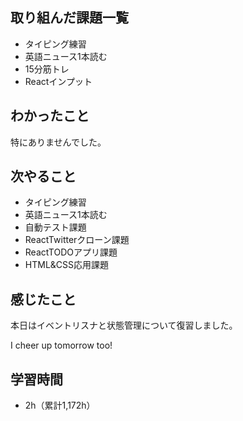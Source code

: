 ## 取り組んだ課題一覧
- タイピング練習
- 英語ニュース1本読む
- 15分筋トレ
- Reactインプット
## わかったこと
特にありませんでした。
## 次やること
- タイピング練習
- 英語ニュース1本読む
- 自動テスト課題
- ReactTwitterクローン課題
- ReactTODOアプリ課題
- HTML&CSS応用課題
## 感じたこと
本日はイベントリスナと状態管理について復習しました。

I cheer up tomorrow too!

## 学習時間
- 2h（累計1,172h）
